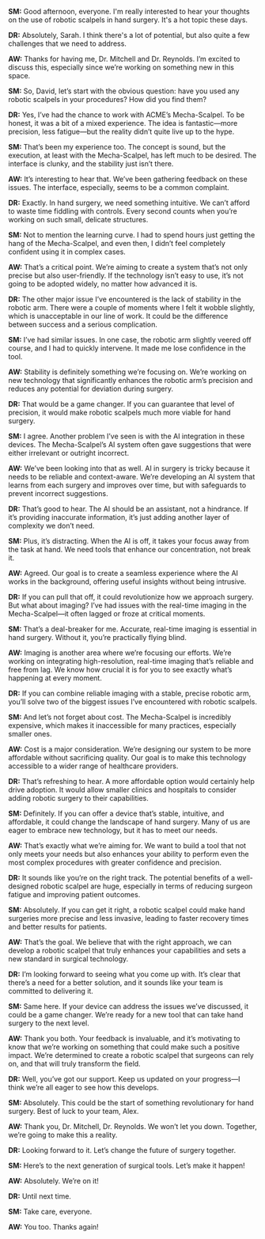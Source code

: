 **SM:** Good afternoon, everyone. I'm really interested to hear your thoughts on the use of robotic scalpels in hand surgery. It's a hot topic these days.

**DR:** Absolutely, Sarah. I think there's a lot of potential, but also quite a few challenges that we need to address.

**AW:** Thanks for having me, Dr. Mitchell and Dr. Reynolds. I’m excited to discuss this, especially since we’re working on something new in this space.

**SM:** So, David, let’s start with the obvious question: have you used any robotic scalpels in your procedures? How did you find them?

**DR:** Yes, I’ve had the chance to work with ACME’s Mecha-Scalpel. To be honest, it was a bit of a mixed experience. The idea is fantastic—more precision, less fatigue—but the reality didn’t quite live up to the hype.

**SM:** That’s been my experience too. The concept is sound, but the execution, at least with the Mecha-Scalpel, has left much to be desired. The interface is clunky, and the stability just isn’t there.

**AW:** It’s interesting to hear that. We’ve been gathering feedback on these issues. The interface, especially, seems to be a common complaint.

**DR:** Exactly. In hand surgery, we need something intuitive. We can’t afford to waste time fiddling with controls. Every second counts when you’re working on such small, delicate structures.

**SM:** Not to mention the learning curve. I had to spend hours just getting the hang of the Mecha-Scalpel, and even then, I didn’t feel completely confident using it in complex cases.

**AW:** That’s a critical point. We’re aiming to create a system that’s not only precise but also user-friendly. If the technology isn’t easy to use, it’s not going to be adopted widely, no matter how advanced it is.

**DR:** The other major issue I’ve encountered is the lack of stability in the robotic arm. There were a couple of moments where I felt it wobble slightly, which is unacceptable in our line of work. It could be the difference between success and a serious complication.

**SM:** I’ve had similar issues. In one case, the robotic arm slightly veered off course, and I had to quickly intervene. It made me lose confidence in the tool.

**AW:** Stability is definitely something we’re focusing on. We’re working on new technology that significantly enhances the robotic arm’s precision and reduces any potential for deviation during surgery.

**DR:** That would be a game changer. If you can guarantee that level of precision, it would make robotic scalpels much more viable for hand surgery.

**SM:** I agree. Another problem I’ve seen is with the AI integration in these devices. The Mecha-Scalpel’s AI system often gave suggestions that were either irrelevant or outright incorrect.

**AW:** We’ve been looking into that as well. AI in surgery is tricky because it needs to be reliable and context-aware. We’re developing an AI system that learns from each surgery and improves over time, but with safeguards to prevent incorrect suggestions.

**DR:** That’s good to hear. The AI should be an assistant, not a hindrance. If it’s providing inaccurate information, it’s just adding another layer of complexity we don’t need.

**SM:** Plus, it’s distracting. When the AI is off, it takes your focus away from the task at hand. We need tools that enhance our concentration, not break it.

**AW:** Agreed. Our goal is to create a seamless experience where the AI works in the background, offering useful insights without being intrusive.

**DR:** If you can pull that off, it could revolutionize how we approach surgery. But what about imaging? I’ve had issues with the real-time imaging in the Mecha-Scalpel—it often lagged or froze at critical moments.

**SM:** That’s a deal-breaker for me. Accurate, real-time imaging is essential in hand surgery. Without it, you’re practically flying blind.

**AW:** Imaging is another area where we’re focusing our efforts. We’re working on integrating high-resolution, real-time imaging that’s reliable and free from lag. We know how crucial it is for you to see exactly what’s happening at every moment.

**DR:** If you can combine reliable imaging with a stable, precise robotic arm, you’ll solve two of the biggest issues I’ve encountered with robotic scalpels.

**SM:** And let’s not forget about cost. The Mecha-Scalpel is incredibly expensive, which makes it inaccessible for many practices, especially smaller ones.

**AW:** Cost is a major consideration. We’re designing our system to be more affordable without sacrificing quality. Our goal is to make this technology accessible to a wider range of healthcare providers.

**DR:** That’s refreshing to hear. A more affordable option would certainly help drive adoption. It would allow smaller clinics and hospitals to consider adding robotic surgery to their capabilities.

**SM:** Definitely. If you can offer a device that’s stable, intuitive, and affordable, it could change the landscape of hand surgery. Many of us are eager to embrace new technology, but it has to meet our needs.

**AW:** That’s exactly what we’re aiming for. We want to build a tool that not only meets your needs but also enhances your ability to perform even the most complex procedures with greater confidence and precision.

**DR:** It sounds like you’re on the right track. The potential benefits of a well-designed robotic scalpel are huge, especially in terms of reducing surgeon fatigue and improving patient outcomes.

**SM:** Absolutely. If you can get it right, a robotic scalpel could make hand surgeries more precise and less invasive, leading to faster recovery times and better results for patients.

**AW:** That’s the goal. We believe that with the right approach, we can develop a robotic scalpel that truly enhances your capabilities and sets a new standard in surgical technology.

**DR:** I’m looking forward to seeing what you come up with. It’s clear that there’s a need for a better solution, and it sounds like your team is committed to delivering it.

**SM:** Same here. If your device can address the issues we’ve discussed, it could be a game changer. We’re ready for a new tool that can take hand surgery to the next level.

**AW:** Thank you both. Your feedback is invaluable, and it’s motivating to know that we’re working on something that could make such a positive impact. We’re determined to create a robotic scalpel that surgeons can rely on, and that will truly transform the field.

**DR:** Well, you’ve got our support. Keep us updated on your progress—I think we’re all eager to see how this develops.

**SM:** Absolutely. This could be the start of something revolutionary for hand surgery. Best of luck to your team, Alex.

**AW:** Thank you, Dr. Mitchell, Dr. Reynolds. We won’t let you down. Together, we’re going to make this a reality.

**DR:** Looking forward to it. Let’s change the future of surgery together.

**SM:** Here’s to the next generation of surgical tools. Let’s make it happen!

**AW:** Absolutely. We’re on it!

**DR:** Until next time.

**SM:** Take care, everyone.

**AW:** You too. Thanks again!
